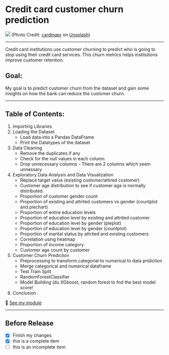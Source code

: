 # Credit card customer churn prediction

![](https://images.unsplash.com/photo-1599050751795-6cdaafbc2319?ixid=MXwxMjA3fDB8MHxwaG90by1wYWdlfHx8fGVufDB8fHw%3D&ixlib=rb-1.2.1&auto=format&fit=crop&w=1100&q=80)
(Photo Credit: [cardmapr](https://unsplash.com/@cardmapr) on [Unsplash](https://unsplash.com/))
___

Credit card institutions use customer churning to predict who is going to stop using their credit card services. This churn metrics helps institutions improve customer retention.

## Goal:
My goal is to predict customer churn from the dataset and gain some insights on how the bank can reduce the customer churn. 
___
## Table of Contents: 
1. Importing Libraries
2. Loading the Dataset
    * Load data into a Pandas DataFrame
    * Print the Datatypes of the dataset    
3. Data Cleaning
    * Remove the duplicates if any
    * Check for the null values in each column
    * Drop unnecessary columns - There are 2 columns which seem unnessary
4. Exploratory Data Analysis and Data Visualization  
    * Replace target value (existing customer/attired customer)
    * Customer age distribution to see if customer age is normally distributed.
    * Proportion of customer gender count
    * Proportion of existing and attrited customers vs gender (countplot and piechart)  
    * Proportion of entire education levels
    * Proportion of education level by existing and attrited customer
    * Proportion of education level by gender (pieplot)
    * Proportion of education level by gender (countplot)
    * Proportion of marital status by attrited and existing customers 
    * Correlation using heatmap
    * Proportion of income category
    * Customer age count by customer
5. Customer Churn Prediciton
    * Preprocessing to transform categorial to numerical to data pridiction
    * Merge categorical and numerical dataframe
    * Test Train Split 
    * RandomForestClassifier
    * Model Building (du XGboost, random forest to fnd the best model score!
6. Conclusion

:file_folder: [See my module](https://github.com/Conniekoh/Web-Scrapping/blob/master/codility/How%20to%20Scrap%20News%20Article.ipynb)
___
## Before Release
- [x] Finish my changes
- [x] this is a complete item
- [ ] this is an incomplete item
